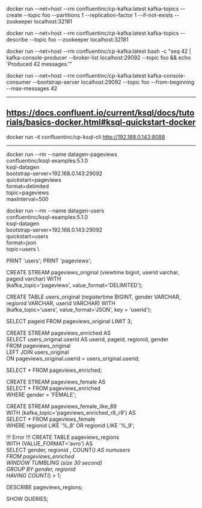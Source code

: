 


docker run --net=host --rm confluentinc/cp-kafka:latest kafka-topics --create --topic foo --partitions 1 --replication-factor 1 --if-not-exists --zookeeper localhost:32181

docker run --net=host --rm confluentinc/cp-kafka:latest kafka-topics --describe --topic foo --zookeeper localhost:32181

docker run --net=host --rm confluentinc/cp-kafka:latest bash -c "seq 42 | kafka-console-producer --broker-list localhost:29092 --topic foo && echo 'Produced 42 messages.'"

docker run --net=host --rm confluentinc/cp-kafka:latest kafka-console-consumer --bootstrap-server localhost:29092 --topic foo --from-beginning --max-messages 42



-------------------------------------
https://docs.confluent.io/current/ksql/docs/tutorials/basics-docker.html#ksql-quickstart-docker
-------------------------------------

docker run -it confluentinc/cp-ksql-cli http://192.168.0.143:8088

--------------------------------------

docker run --rm --name datagen-pageviews \
  confluentinc/ksql-examples:5.1.0 \
  ksql-datagen \
      bootstrap-server=192.168.0.143:29092 \
      quickstart=pageviews \
      format=delimited \
      topic=pageviews \
      maxInterval=500


docker run --rm --name datagen-users \
  confluentinc/ksql-examples:5.1.0 \
  ksql-datagen \
      bootstrap-server=192.168.0.143:29092 \
      quickstart=users \
      format=json \
      topic=users \


PRINT 'users';
PRINT 'pageviews';

CREATE STREAM pageviews_original (viewtime bigint, userid varchar, pageid varchar) WITH \
(kafka_topic='pageviews', value_format='DELIMITED');




CREATE TABLE users_original (registertime BIGINT, gender VARCHAR, regionid VARCHAR, userid VARCHAR) WITH \
(kafka_topic='users', value_format='JSON', key = 'userid');


SELECT pageid FROM pageviews_original LIMIT 3;


CREATE STREAM pageviews_enriched AS \
SELECT users_original.userid AS userid, pageid, regionid, gender \
FROM pageviews_original \
LEFT JOIN users_original \
  ON pageviews_original.userid = users_original.userid;



SELECT * FROM pageviews_enriched;


CREATE STREAM pageviews_female AS \
SELECT * FROM pageviews_enriched \
WHERE gender = 'FEMALE';

CREATE STREAM pageviews_female_like_89 \
  WITH (kafka_topic='pageviews_enriched_r8_r9') AS \
SELECT * FROM pageviews_female \
WHERE regionid LIKE '%_8' OR regionid LIKE '%_9';



!!! Error !!!
CREATE TABLE pageviews_regions \
  WITH (VALUE_FORMAT='avro') AS \
SELECT gender, regionid , COUNT(*) AS numusers \
FROM pageviews_enriched \
  WINDOW TUMBLING (size 30 second) \
GROUP BY gender, regionid \
HAVING COUNT(*) > 1;


DESCRIBE pageviews_regions;


SHOW QUERIES;











